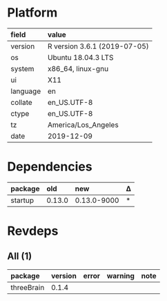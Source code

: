 # Platform

|field    |value                        |
|:--------|:----------------------------|
|version  |R version 3.6.1 (2019-07-05) |
|os       |Ubuntu 18.04.3 LTS           |
|system   |x86_64, linux-gnu            |
|ui       |X11                          |
|language |en                           |
|collate  |en_US.UTF-8                  |
|ctype    |en_US.UTF-8                  |
|tz       |America/Los_Angeles          |
|date     |2019-12-09                   |

# Dependencies

|package |old    |new         |Δ  |
|:-------|:------|:-----------|:--|
|startup |0.13.0 |0.13.0-9000 |*  |

# Revdeps

## All (1)

|package    |version |error |warning |note |
|:----------|:-------|:-----|:-------|:----|
|threeBrain |0.1.4   |      |        |     |

